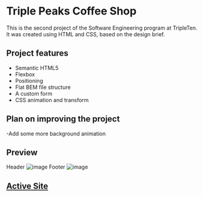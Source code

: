 # Triple Peaks Coffee Shop

This is the second project of the Software Engineering program at TripleTen. It was created using HTML and CSS, based on the design brief.

## Project features

- Semantic HTML5
- Flexbox
- Positioning
- Flat BEM file structure
- A custom form
- CSS animation and transform

## Plan on improving the project

-Add some more background animation

## Preview
Header
![image](https://github.com/JosiahWolff/se_project_coffeeshop/assets/134183204/931fb2ba-bd67-46b1-976e-803a7c52e1b0)
Footer
![image](https://github.com/JosiahWolff/se_project_coffeeshop/assets/134183204/d81de5b7-56d1-449c-bcc6-96a058f9a48d)



## [Active Site](https://josiahwolff.github.io/se_project_coffeeshop/)
